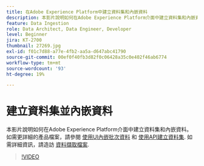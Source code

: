 ```yaml
---
title: 在Adobe Experience Platform中建立資料集和內嵌資料
description: 本影片說明如何在Adobe Experience Platform介面中建立資料集和內嵌資料。
feature: Data Ingestion
role: Data Architect, Data Engineer, Developer
level: Beginner
jira: KT-2700
thumbnail: 27269.jpg
exl-id: f01c7d88-a77e-4fb2-aa5a-d647abc41790
source-git-commit: 00ef0f40fb3d82f0c06428a35c0e402f46ab6774
workflow-type: tm+mt
source-wordcount: '93'
ht-degree: 19%

---
```


# 建立資料集並內嵌資料

本影片說明如何在Adobe Experience Platform介面中建立資料集和內嵌資料。 如需更詳細的產品檔案，請參閱 [使用UI內嵌批次資料](https://experienceleague.adobe.com/docs/experience-platform/ingestion/tutorials/ingest-batch-data.html?lang=zh-Hant) 和 [使用API建立資料集](https://experienceleague.adobe.com/docs/experience-platform/catalog/datasets/create.html). 如需詳細資訊，請造訪 [資料擷取檔案](https://experienceleague.adobe.com/docs/experience-platform/ingestion/home.html?lang=zh-Hant).

>[!VIDEO](https://video.tv.adobe.com/v/27269?learn=on)

